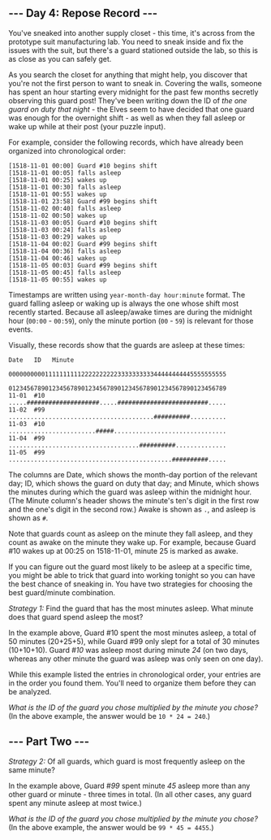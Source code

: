 <h2>--- Day 4: Repose Record ---</h2><p>You've <span title="Yes, 'sneaked'. 'Snuck' didn't appear in English until the 1800s.">sneaked</span> into another supply closet - this time, it's across from the prototype suit manufacturing lab. You need to sneak inside and fix the issues with the suit, but there's a guard stationed outside the lab, so this is as close as you can safely get.</p>
<p>As you search the closet for anything that might help, you discover that you're not the first person to want to sneak in.  Covering the walls, someone has spent an hour starting every midnight for the past few months secretly observing this guard post!  They've been writing down the ID of <em>the one guard on duty that night</em> - the Elves seem to have decided that one guard was enough for the overnight shift - as well as when they fall asleep or wake up while at their post (your puzzle input).</p>
<p>For example, consider the following records, which have already been organized into chronological order:</p>
<pre><code>[1518-11-01 00:00] Guard #10 begins shift
[1518-11-01 00:05] falls asleep
[1518-11-01 00:25] wakes up
[1518-11-01 00:30] falls asleep
[1518-11-01 00:55] wakes up
[1518-11-01 23:58] Guard #99 begins shift
[1518-11-02 00:40] falls asleep
[1518-11-02 00:50] wakes up
[1518-11-03 00:05] Guard #10 begins shift
[1518-11-03 00:24] falls asleep
[1518-11-03 00:29] wakes up
[1518-11-04 00:02] Guard #99 begins shift
[1518-11-04 00:36] falls asleep
[1518-11-04 00:46] wakes up
[1518-11-05 00:03] Guard #99 begins shift
[1518-11-05 00:45] falls asleep
[1518-11-05 00:55] wakes up
</code></pre>
<p>Timestamps are written using <code>year-month-day hour:minute</code> format. The guard falling asleep or waking up is always the one whose shift most recently started. Because all asleep/awake times are during the midnight hour (<code>00:00</code> - <code>00:59</code>), only the minute portion (<code>00</code> - <code>59</code>) is relevant for those events.</p>
<p>Visually, these records show that the guards are asleep at these times:</p>
<pre><code>Date   ID   Minute
            000000000011111111112222222222333333333344444444445555555555
            012345678901234567890123456789012345678901234567890123456789
11-01  #10  .....####################.....#########################.....
11-02  #99  ........................................##########..........
11-03  #10  ........................#####...............................
11-04  #99  ....................................##########..............
11-05  #99  .............................................##########.....
</code></pre>
<p>The columns are Date, which shows the month-day portion of the relevant day; ID, which shows the guard on duty that day; and Minute, which shows the minutes during which the guard was asleep within the midnight hour.  (The Minute column's header shows the minute's ten's digit in the first row and the one's digit in the second row.) Awake is shown as <code>.</code>, and asleep is shown as <code>#</code>.</p>
<p>Note that guards count as asleep on the minute they fall asleep, and they count as awake on the minute they wake up. For example, because Guard #10 wakes up at 00:25 on 1518-11-01, minute 25 is marked as awake.</p>
<p>If you can figure out the guard most likely to be asleep at a specific time, you might be able to trick that guard into working tonight so you can have the best chance of sneaking in.  You have two strategies for choosing the best guard/minute combination.</p>
<p><em>Strategy 1:</em> Find the guard that has the most minutes asleep. What minute does that guard spend asleep the most?</p>
<p>In the example above, Guard #10 spent the most minutes asleep, a total of 50 minutes (20+25+5), while Guard #99 only slept for a total of 30 minutes (10+10+10). Guard #<em>10</em> was asleep most during minute <em>24</em> (on two days, whereas any other minute the guard was asleep was only seen on one day).</p>
<p>While this example listed the entries in chronological order, your entries are in the order you found them. You'll need to organize them before they can be analyzed.</p>
<p><em>What is the ID of the guard you chose multiplied by the minute you chose?</em> (In the above example, the answer would be <code>10 * 24 = 240</code>.)</p>

<h2 id="part2">--- Part Two ---</h2><p><em>Strategy 2:</em> Of all guards, which guard is most frequently asleep on the same minute?</p>
<p>In the example above, Guard #<em>99</em> spent minute <em>45</em> asleep more than any other guard or minute - three times in total. (In all other cases, any guard spent any minute asleep at most twice.)</p>
<p><em>What is the ID of the guard you chose multiplied by the minute you chose?</em> (In the above example, the answer would be <code>99 * 45 = 4455</code>.)</p>
